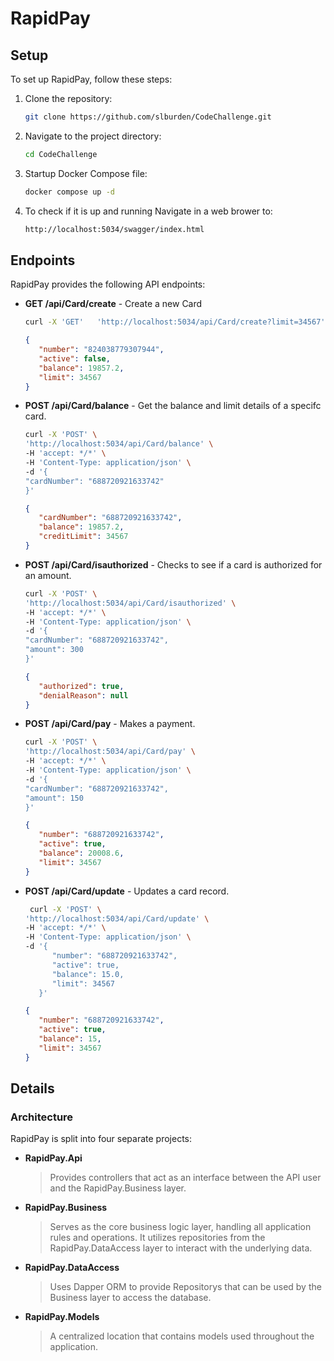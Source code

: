 # RapidPay

## Setup
To set up RapidPay, follow these steps:
1. Clone the repository:
   ```sh
   git clone https://github.com/slburden/CodeChallenge.git
   ```
2. Navigate to the project directory:
   ```sh
   cd CodeChallenge
   ```
3. Startup Docker Compose file:
   ```sh
   docker compose up -d
   ```
4. To check if it is up and running Navigate in a web brower to:
   ```sh
   http://localhost:5034/swagger/index.html
   ```


## Endpoints
RapidPay provides the following API endpoints:

- **GET /api/Card/create** - Create a new Card
   ```sh
   curl -X 'GET'   'http://localhost:5034/api/Card/create?limit=34567'   -H 'accept: */*'
   ```
   ```json
   {
      "number": "824038779307944",
      "active": false,
      "balance": 19857.2,
      "limit": 34567
   }
   ```
- **POST /api/Card/balance** - Get the balance and limit details of a specifc card.
   ```sh
   curl -X 'POST' \
   'http://localhost:5034/api/Card/balance' \
   -H 'accept: */*' \
   -H 'Content-Type: application/json' \
   -d '{
   "cardNumber": "688720921633742"
   }'
   ```
   ```json
   {
      "cardNumber": "688720921633742",
      "balance": 19857.2,
      "creditLimit": 34567
   }
   ```
- **POST /api/Card/isauthorized** - Checks to see if a card is authorized for an amount.
   ```sh
   curl -X 'POST' \
   'http://localhost:5034/api/Card/isauthorized' \
   -H 'accept: */*' \
   -H 'Content-Type: application/json' \
   -d '{
   "cardNumber": "688720921633742",
   "amount": 300
   }'
   ```
   ```json
   {
      "authorized": true,
      "denialReason": null
   }
   ```
- **POST /api/Card/pay** - Makes a payment.
   ```sh
   curl -X 'POST' \
   'http://localhost:5034/api/Card/pay' \
   -H 'accept: */*' \
   -H 'Content-Type: application/json' \
   -d '{
   "cardNumber": "688720921633742",
   "amount": 150
   }'
   ```
   ```json
   {
      "number": "688720921633742",
      "active": true,
      "balance": 20008.6,
      "limit": 34567
   }
   ```
- **POST /api/Card/update** - Updates a card record.
   ```sh
    curl -X 'POST' \
   'http://localhost:5034/api/Card/update' \
   -H 'accept: */*' \
   -H 'Content-Type: application/json' \
   -d '{
         "number": "688720921633742",
         "active": true,
         "balance": 15.0,
         "limit": 34567
      }'
   ```
   ```json
   {
      "number": "688720921633742",
      "active": true,
      "balance": 15,
      "limit": 34567
   }
   ```

## Details
### Architecture  
RapidPay is split into four separate projects:  

- **RapidPay.Api**  
  > Provides controllers that act as an interface between the API user and the RapidPay.Business layer.  

- **RapidPay.Business**  
  > Serves as the core business logic layer, handling all application rules and operations. It utilizes repositories from the RapidPay.DataAccess layer to interact with the underlying data.  

- **RapidPay.DataAccess**  
  > Uses Dapper ORM to provide Repositorys that can be used by the Business layer to access the database.

- **RapidPay.Models**  
  > A centralized location that contains models used throughout the application.



